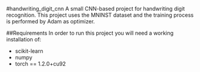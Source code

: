 #handwriting_digit_cnn
A small CNN-based project for handwriting digit recognition. This project uses the MNINST dataset and the training process is performed by Adam as optimizer.

##Requirements
In order to run this project you will need a working installation of:
+ scikit-learn
+ numpy
+ torch == 1.2.0+cu92
